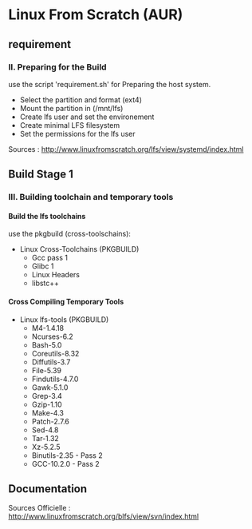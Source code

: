 # Linux From Scratch (AUR)

## requirement

### II. Preparing for the Build

use the script 'requirement.sh' for Preparing the host system.

  - Select the partition and format (ext4)
  - Mount the partition in (/mnt/lfs)
  - Create lfs user and set the environement
  - Create minimal LFS filesystem
  - Set the permissions for the lfs user

Sources : http://www.linuxfromscratch.org/lfs/view/systemd/index.html


## Build Stage 1

### III. Building toolchain and temporary tools

#### Build the lfs toolchains

use the pkgbuild (cross-toolschains):

  - Linux Cross-Toolchains (PKGBUILD)
    - Gcc pass 1
    - Glibc 1
    - Linux Headers
    - libstc++

#### Cross Compiling Temporary Tools

  - Linux lfs-tools (PKGBUILD)
    - M4-1.4.18
    - Ncurses-6.2
    - Bash-5.0
    - Coreutils-8.32
    - Diffutils-3.7
    - File-5.39
    - Findutils-4.7.0
    - Gawk-5.1.0
    - Grep-3.4
    - Gzip-1.10
    - Make-4.3
    - Patch-2.7.6
    - Sed-4.8
    - Tar-1.32
    - Xz-5.2.5
    - Binutils-2.35 - Pass 2
    - GCC-10.2.0 - Pass 2


## Documentation

Sources Officielle : http://www.linuxfromscratch.org/blfs/view/svn/index.html
